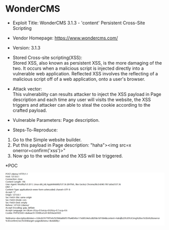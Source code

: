# WonderCMS  
* Exploit Title: WonderCMS 3.1.3 - 'content' Persistent Cross-Site Scripting  
* Vendor Homepage: https://www.wondercms.com/  
* Version: 3.1.3  
   
* Stored Cross-site scripting(XSS):  
Stored XSS, also known as persistent XSS, is the more damaging of the two. It occurs when a malicious script is injected directly into a vulnerable web application. Reflected XSS involves the reflecting of a malicious script off of a web application, onto a user's browser.   

* Attack vector:  
This vulnerability can results attacker to inject the XSS payload in Page description and each time any user will visits the website, the XSS triggers and attacker can able to steal the cookie according to the crafted payload.  

* Vulnerable Parameters: Page description.  
* Steps-To-Reproduce:  
1. Go to the Simple website builder.  
2. Put this payload in Page description: "haha"><img src=x onerror=confirm('xss')>"  
3. Now go to the website and the XSS will be triggered.  

*POC   

![image](https://github.com/BigTiger2020/WonderCMS/blob/main/01.png)
